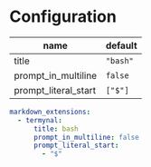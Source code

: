 # Configuration

| **name**             | **default** |
|----------------------|-------------|
| title                | `"bash"`    |
| prompt_in_multiline  | `false`     |
| prompt_literal_start | `["$"]`     |

```yaml
markdown_extensions:
  - termynal:
      title: bash
      prompt_in_multiline: false
      prompt_literal_start:
        - "$"
```
